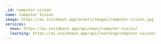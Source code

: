 ```yaml
---
_id: computer-vision
name: Computer Vision
image: https://ai.insideout.app/assets/images/computer-vision.jpg
services:
  news: https://ai.insideout.app/api/news/computer-vision/
  learning: https://ai.insideout.app/api/learning/computer-vision/
---
```

